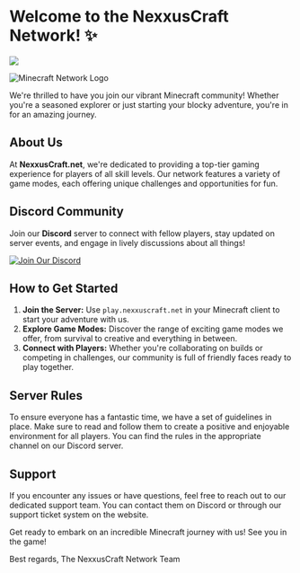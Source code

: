 # Welcome to the NexxusCraft Network! :sparkles:
<p align="left"> <img src="https://komarev.com/ghpvc/?username=NexxusCraft&label=Profile%20views&color=0077b6&style=flat" /> </p>

![Minecraft Network Logo](insert_logo_url_here)

We're thrilled to have you join our vibrant Minecraft community! Whether you're a seasoned explorer or just starting your blocky adventure, you're in for an amazing journey.

## About Us
At **NexxusCraft.net**, we're dedicated to providing a top-tier gaming experience for players of all skill levels. Our network features a variety of game modes, each offering unique challenges and opportunities for fun.

## Discord Community
Join our **Discord** server to connect with fellow players, stay updated on server events, and engage in lively discussions about all things!

[![Join Our Discord](https://discord.com/api/guilds/1131157730401456201/widget.png?style=banner2)](https://discord.gg/dHzA4VwWDZ)


## How to Get Started
1. **Join the Server:** Use `play.nexxuscraft.net` in your Minecraft client to start your adventure with us.
2. **Explore Game Modes:** Discover the range of exciting game modes we offer, from survival to creative and everything in between.
3. **Connect with Players:** Whether you're collaborating on builds or competing in challenges, our community is full of friendly faces ready to play together.

## Server Rules
To ensure everyone has a fantastic time, we have a set of guidelines in place. Make sure to read and follow them to create a positive and enjoyable environment for all players. You can find the rules in the appropriate channel on our Discord server.

## Support
If you encounter any issues or have questions, feel free to reach out to our dedicated support team. You can contact them on Discord or through our support ticket system on the website.

Get ready to embark on an incredible Minecraft journey with us! See you in the game!

Best regards,
The NexxusCraft Network Team
